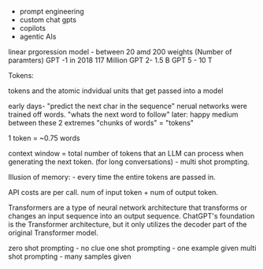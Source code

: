 - prompt engineering
- custom chat gpts
- copilots
- agentic AIs

linear prgoression model - between 20 amd 200 weights (Number of paramters)
GPT -1 in 2018 117 Million
GPT 2- 1.5 B
GPT 5 - 10 T

Tokens:

tokens and the atomic indvidual units that get passed into a model

early days- "predict the next char in the sequence"
nerual networks were trained off words. "whats the next word to follow"
later: happy medium between these 2 extremes
"chunks of words" = "tokens"

1 token = ~0.75 words


context window = total number of tokens that an LLM can process when generating the next token. (for long conversations) - multi shot prompting.

Illusion of  memory: - every time the entire tokens are passed in. 

API costs are per call. num of input token + num of output token.

Transformers are a type of neural network architecture that transforms or changes an input sequence into an output sequence.
ChatGPT's foundation is the Transformer architecture, but it only utilizes the decoder part of the original Transformer model.

zero shot prompting - no clue
one shot prompting - one example given
multi shot prompting - many samples given